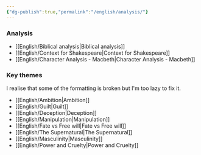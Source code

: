 ```yaml
---
{"dg-publish":true,"permalink":"/english/analysis/"}
---
```


### Analysis
- [[English/Biblical analysis\|Biblical analysis]]
- [[English/Context for Shakespeare\|Context for Shakespeare]]
- [[English/Character Analysis - Macbeth\|Character Analysis - Macbeth]]
### Key themes
I realise that some of the formatting is broken but I'm too lazy to fix it.
- [[English/Ambition\|Ambition]]
- [[English/Guilt\|Guilt]]
- [[English/Deception\|Deception]]
- [[English/Manipulation\|Manipulation]]
- [[English/Fate vs Free will\|Fate vs Free will]]
- [[English/The Supernatural\|The Supernatural]]
- [[English/Masculinity\|Masculinity]]
- [[English/Power and Cruelty\|Power and Cruelty]]

